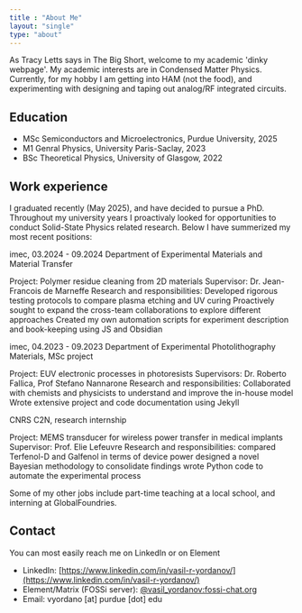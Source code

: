 ```yaml
---
title : "About Me"
layout: "single"
type: "about"
---
```


As Tracy Letts says in The Big Short, welcome to my academic 'dinky webpage'. My academic interests are in Condensed Matter Physics. Currently, for my hobby I am getting into HAM (not the food), and experimenting with designing and taping out analog/RF integrated circuits. 

## Education

- MSc Semiconductors and Microelectronics, Purdue University, 2025
- M1 Genral Physics, University Paris-Saclay, 2023
- BSc Theoretical Physics, University of Glasgow, 2022

## Work experience
I graduated recently (May 2025), and have decided to pursue a PhD. Throughout my university years I proactivaly looked for opportunities to conduct Solid-State Physics related research. Below I have summerized my most recent positions:

imec, 03.2024 - 09.2024
Department of Experimental Materials and Material Transfer

Project: Polymer residue cleaning from 2D materials
Supervisor: Dr. Jean-Francois de Marneffe
Research and responsibilities: 
Developed rigorous testing protocols to compare plasma etching and UV curing 
Proactively sought to expand the cross-team collaborations to explore different approaches
Created my own automation scripts for experiment description and book-keeping using JS and Obsidian 

imec, 04.2023 - 09.2023
Department of Experimental Photolithography Materials, MSc project

Project: EUV electronic processes in photoresists
Supervisors: Dr. Roberto Fallica, Prof Stefano Nannarone
Research and responsibilities:
Collaborated with chemists and physicists to understand and improve the in-house model
Wrote extensive project and code documentation using Jekyll

CNRS
C2N, research internship

Project: MEMS transducer for wireless power transfer in medical implants
Supervisor: Prof. Elie Lefeuvre
Research and responsibilities: 
compared Terfenol-D and Galfenol in terms of device power
designed a novel Bayesian methodology to consolidate findings
wrote Python code to automate the experimental process

Some of my other jobs include part-time teaching at a local school, and interning at GlobalFoundries.
## Contact
You can most easily reach me on LinkedIn or on Element

- LinkedIn: [https://www.linkedin.com/in/vasil-r-yordanov/](https://www.linkedin.com/in/vasil-r-yordanov/)
- Element/Matrix (FOSSi server): [@vasil_yordanov:fossi-chat.org](https://matrix.to/#/@vasil_yordanov:fossi-chat.org) 
- Email: vyordano [at] purdue [dot] edu
